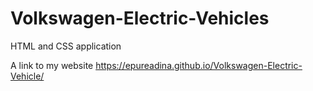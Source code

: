 # Volkswagen-Electric-Vehicles

HTML and CSS application

A link to my website  https://epureadina.github.io/Volkswagen-Electric-Vehicle/

